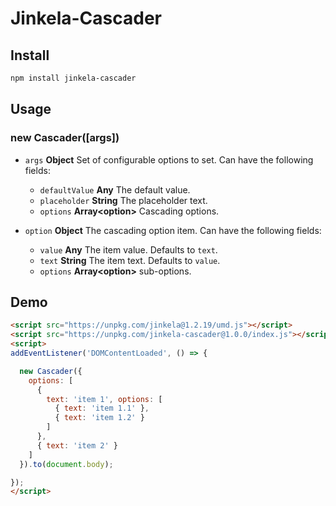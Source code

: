 # Jinkela-Cascader

## Install

```bash
npm install jinkela-cascader
```

## Usage

### new Cascader([args])

* `args` **Object** Set of configurable options to set. Can have the following fields:
  * `defaultValue` **Any** The default value.
  * `placeholder` **String** The placeholder text.
  * `options` **Array&lt;option&gt;** Cascading options.

* `option` **Object** The cascading option item. Can have the following fields:
  * `value` **Any** The item value. Defaults to `text`. 
  * `text` **String** The item text. Defaults to `value`. 
  * `options` **Array&lt;option&gt;** sub-options.

## Demo

```html
<script src="https://unpkg.com/jinkela@1.2.19/umd.js"></script>
<script src="https://unpkg.com/jinkela-cascader@1.0.0/index.js"></script>
<script>
addEventListener('DOMContentLoaded', () => {

  new Cascader({
    options: [
      {
        text: 'item 1', options: [
          { text: 'item 1.1' },
          { text: 'item 1.2' }
        ] 
      },
      { text: 'item 2' }
    ] 
  }).to(document.body);

});
</script>
```
